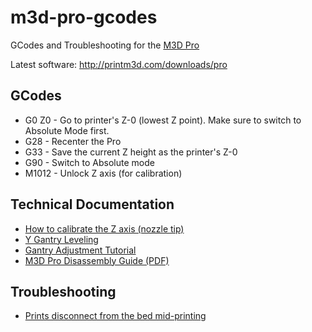 # m3d-pro-gcodes

GCodes and Troubleshooting for the [M3D Pro](https://printm3d.com/pro)

Latest software: http://printm3d.com/downloads/pro

## GCodes

* G0 Z0 - Go to printer's Z-0 (lowest Z point). Make sure to switch to Absolute Mode first.
* G28 - Recenter the Pro
* G33 - Save the current Z height as the printer's Z-0
* G90 - Switch to Absolute mode
* M1012 - Unlock Z axis (for calibration)

## Technical Documentation

* [How to calibrate the Z axis (nozzle tip)](https://docs.google.com/document/d/1KP7YsxjqRKWcObV6CRK5-KZcS5CjOuIDcJkh4Ew4VcQ/edit)
* [Y Gantry Leveling](https://docs.google.com/document/d/1twPgL7uPxtelTZUukmtbl5FjPYbunJwcp7SGNWFjLC0/edit)
* [Gantry Adjustment Tutorial](https://docs.google.com/document/d/1p7O7IKbsAEbeOfwrJKMb9GbnoKSQBMfOaMnjzr2en0M/edit)
* [M3D Pro Disassembly Guide (PDF)](https://cdn.discordapp.com/attachments/300304086186721283/312711677369909259/M3DProDisassembly.pdf)

## Troubleshooting 

* [Prints disconnect from the bed mid-printing](prints-dont-stick.md)
